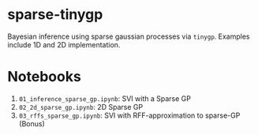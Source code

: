 # sparse-tinygp
Bayesian inference using sparse gaussian processes via `tinygp`. Examples include 1D and 2D implementation.

# Notebooks 
1. `01_inference_sparse_gp.ipynb`: SVI with a Sparse GP
2. `02_2d_sparse_gp.ipynb`: 2D Sparse GP
3. `03_rffs_sparse_gp.ipynb`: SVI with RFF-approximation to sparse-GP (Bonus)

